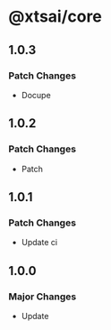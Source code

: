 # @xtsai/core

## 1.0.3

### Patch Changes

- Docupe

## 1.0.2

### Patch Changes

- Patch

## 1.0.1

### Patch Changes

- Update ci

## 1.0.0

### Major Changes

- Update
